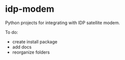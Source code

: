 # idp-modem
Python projects for integrating with IDP satellite modem.

To do:
- create install package
- add docs
- reorganize folders
